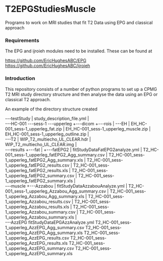 # T2EPGStudiesMuscle
Programs to work on MRI studies that fit T2 Data using EPG and classical approach

### Requirements

The EPG and ijroieh modules need to be installed. These can be found at

https://github.com/EricHughesABC/EPG
https://github.com/EricHughesABC/ijroieh

### Introduction

This repository consists of a number of python programs to set up a CPMG T2 MRI study directory structure and then analyse the data using an EPG or classical T2 approach.

An example of the directory structure created

\---testStudy
    |   study_description_file.yml
    |   
    \---HC-001
        \---sess-1
            \---upperleg
                +---dicom
                +---rois
                |   \---EH
                |           EH_HC-001_sess-1_upperleg_fat.zip
                |           EH_HC-001_sess-1_upperleg_muscle.zip
                |           EH_HC-001_sess-1_upperleg_outline.zip
                |           
                \---T2
                    |   WIP_T2_multiecho_UL_CLEAR.hdr
                    |   WIP_T2_multiecho_UL_CLEAR.img
                    |   
                    \---results
                        +---fat
                        |   +---fatEPG2
                        |           fitStudyDataFatEPG2analyze.yml
                        |           T2_HC-001_sess-1_upperleg_fatEPG2_Agg_summary.csv
                        |           T2_HC-001_sess-1_upperleg_fatEPG2_Agg_summary.xls
                        |           T2_HC-001_sess-1_upperleg_fatEPG2_results.csv
                        |           T2_HC-001_sess-1_upperleg_fatEPG2_results.xls
                        |           T2_HC-001_sess-1_upperleg_fatEPG2_summary.csv
                        |           T2_HC-001_sess-1_upperleg_fatEPG2_summary.xls
                        |           
                        \---muscle
                            +---Azzabou
                            |       fitStudyDataAzzabouAnalyze.yml
                            |       T2_HC-001_sess-1_upperleg_Azzabou_Agg_summary.csv
                            |       T2_HC-001_sess-1_upperleg_Azzabou_Agg_summary.xls
                            |       T2_HC-001_sess-1_upperleg_Azzabou_results.csv
                            |       T2_HC-001_sess-1_upperleg_Azzabou_results.xls
                            |       T2_HC-001_sess-1_upperleg_Azzabou_summary.csv
                            |       T2_HC-001_sess-1_upperleg_Azzabou_summary.xls
                            |       
                            \---AzzEPG
                                    fitStudyDataEPGAzzAnalyze.yml
                                    T2_HC-001_sess-1_upperleg_AzzEPG_Agg_summary.csv
                                    T2_HC-001_sess-1_upperleg_AzzEPG_Agg_summary.xls
                                    T2_HC-001_sess-1_upperleg_AzzEPG_results.csv
                                    T2_HC-001_sess-1_upperleg_AzzEPG_results.xls
                                    T2_HC-001_sess-1_upperleg_AzzEPG_summary.csv
                                    T2_HC-001_sess-1_upperleg_AzzEPG_summary.xls
